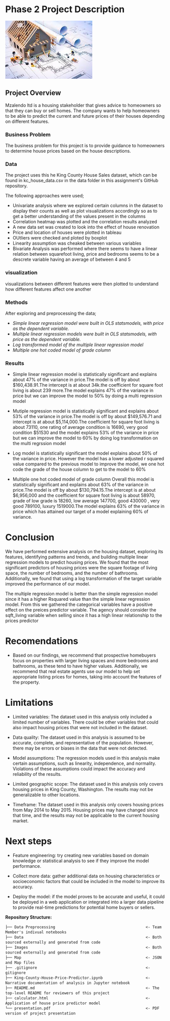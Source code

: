 # Phase 2 Project Description

![house](https://github.com/Lawez/phase-2-project-group/blob/main/house.jpg)


## Project Overview

Mzalendo ltd is a housing stakeholder that gives advice to homeowners so that they can buy or sell homes.
The company wants to help homeowners to be able to predict the current and future prices of their houses depending on different features.

### Business Problem

The business problem for this project is to provide guidance to homeowners to determine house prices based on the house descriptions.

### Data 

The project uses this he King County House Sales dataset, which can be found in kc_house_data.csv in the data folder in this assignment's GitHub repository. 

The following approaches were used;
* Univariate analysis where we explored certain columns in the dataset to display their counts as well as plot visualizations accordingly so as to get a better understanding of the values present in the columns
* Correlation heatmap was plotted and the correlation results analyzed
* A new data set was created to look into the effect of house renovation 
* Price and location of houses were plotted in tableau
* OUtliers were checked and ploted by boxplot
* Linearity assumption was cheaked between various variables
* Bivariate Analysis was performed where there seems to have a linear relation between squarefoot living, price and bedrooms seems to be a descrete variable having an average of between 4 and 5

### visualization

visualizations between different features were then plotted to understand how different features affect one another


### Methods

After exploring and preprocessing the data; 

* *Simple linear regression model were built in OLS statsmodels, with price as the dependent variable.*
* *Multiple linear regression models were built in OLS statsmodels, with price as the dependent variable.*
* *Log transformed model of the multiple linear regression model*
* *Multiple one hot coded model of grade column*

### Results

* Simple linear regression model is statistically significant and explains about 47% of the variance in price.The  model is off by about $160,438.91.The intercept is at about 34k.the coefficient for square foot living is about 239 more.The model explains 47% of the variance in price but we can improve the model to 50% by doing a multi regression model

* Mutiple regression model is statistically significant and explains about 53% of the variance in price.The model is off by about $149,576.71 and intercept is at about $5,114,000.The coefficient for square foot living is about 73110, one rating of average condition is 16690, very good condition $51530 and the model explains 53% of the variance in price but we can improve the model to 60% by doing log transformation on the multi regrssion model

* Log model is statistically significant the model explains about 50% of the variance in price. However the model has a lower adjusted r squared value compared to the previous model to improve the model, we one hot code the grade of the house column to get to the model to 60%

* Multiple one hot coded model of grade column Overall this model is statistically significant and explains about 63% of the variance in price.The model is off by about $130,794.15.The intercept is at about $6,956,000 and the coefficient for square foot living is about 
58970, grade of low grade is 
18260, low average 
147700, good 
430000 , very good 
789100, luxury 1519000.The model explains 63% of the variance in price which has attained our target of a model explaining 60% of variance.


# Conclusion

We have performed extensive analysis on the housing dataset, exploring its features, identifying patterns and trends, and building multiple linear regression models to predict housing prices. We found that the most significant predictors of housing prices were the square footage of living space, the number of bedrooms, and the number of bathrooms. Additionally, we found that using a log transformation of the target variable improved the performance of our model.

The multiple regression model is better than the simple regression model since it has a higher Rsquared value than the simple linear regression model.
From this we gathered the categorical variables have a positive effect on the preices predictor variable.
The agency should consider the sqft_living variable when selling since it has a high linear relationship to the prices predictor

# Recomendations

* Based on our findings, we recommend that prospective homebuyers focus on properties with larger living spaces and more bedrooms and bathrooms, as these tend to have higher values. Additionally, we recommend that real estate agents use our model to help set appropriate listing prices for homes, taking into account the features of the property.

# Limitations

* Limited variables: The dataset used in this analysis only included a limited number of variables. There could be other variables that could also impact housing prices that were not included in the dataset.

* Data quality: The dataset used in this analysis is assumed to be accurate, complete, and representative of the population. However, there may be errors or biases in the data that were not detected.

* Model assumptions: The regression models used in this analysis make certain assumptions, such as linearity, independence, and normality. Violations of these assumptions could impact the accuracy and reliability of the results.

* Limited geographic scope: The dataset used in this analysis only covers housing prices in King County, Washington. The results may not be generalizable to other locations.

* Timeframe: The dataset used in this analysis only covers housing prices from May 2014 to May 2015. Housing prices may have changed since that time, and the results may not be applicable to the current housing market.

# Next steps

* Feature engineering: try creating new variables based on domain knowledge or statistical analysis to see if they improve the model performance.

* Collect more data: gather additional data on housing characteristics or socioeconomic factors that could be included in the model to improve its accuracy.

* Deploy the model: if the model proves to be accurate and useful, it could be deployed in a web application or integrated into a larger data pipeline to provide real-time predictions for potential home buyers or sellers.

**Repository Structure:**
```
├── Data Preprocessing                                        <- Team Member's indivual notebooks 
├── Data                                                      <- Both sourced externally and generated from code 
├── Images                                                    <- Both sourced externally and generated from code 
├── Map                                                       <- JSON and Map files
├── .gitignore                                                <- gitignore 
├── King-County-House-Price-Predictor.ipynb                   <- Narrative documentation of analysis in Jupyter notebook
├── README.md                                                 <- The top-level README for reviewers of this project
├── calculator.html                                           <- Application of house price predictor model
└── presentation.pdf                                          <- PDF version of project presentation
```
